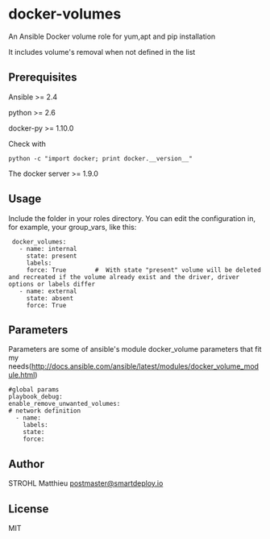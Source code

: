 # docker-volumes
An Ansible Docker volume role for yum,apt and pip installation

It includes volume's removal when not defined in the list

## Prerequisites
Ansible >= 2.4

python >= 2.6

docker-py >= 1.10.0 

Check with 
```
python -c "import docker; print docker.__version__"
```
The docker server >= 1.9.0

## Usage

Include the folder in your roles directory. You can edit the configuration in, for example, your group_vars, like this:

```
 docker_volumes:
   - name: internal
     state: present
     labels: 
     force: True        #  With state "present" volume will be deleted and recreated if the volume already exist and the driver, driver options or labels differ    
   - name: external
     state: absent 
     force: True
```
## Parameters

Parameters are some of ansible's module docker_volume parameters that fit my needs(http://docs.ansible.com/ansible/latest/modules/docker_volume_module.html)
```
#global params
playbook_debug: 
enable_remove_unwanted_volumes:  
# network definition 
  - name: 
    labels: 
    state: 
    force: 
```

## Author

STROHL Matthieu <postmaster@smartdeploy.io>

## License

MIT
